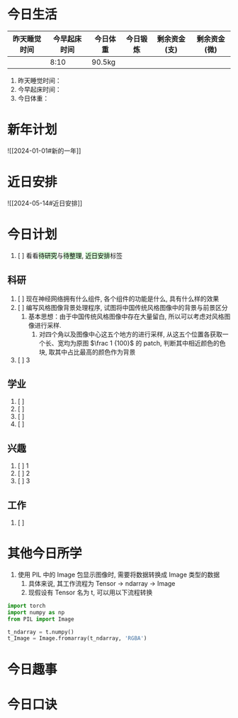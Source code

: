 # 今日生活

| 昨天睡觉时间 | 今早起床时间 | 今日体重   | 今日锻炼 | 剩余资金(支) | 剩余资金(微) |
| ------ | ------ | ------ | ---- | ------- | ------- |
|        | 8:10   | 90.5kg |      |         |         |

1. 昨天睡觉时间：
2. 今早起床时间：
3. 今日体重：

# 新年计划

![[2024-01-01#新的一年]]

# 近日安排

![[2024-05-14#近日安排]]

# 今日计划

1. [ ] 看看<mark style="background: #BBFABBA6;">待研究</mark>与<mark style="background: #BBFABBA6;">待整理</mark>,  <mark style="background: #BBFABBA6;">近日安排</mark>标签

## 科研

1. [ ] 现在神经网络拥有什么组件, 各个组件的功能是什么, 具有什么样的效果
2. [ ] 编写风格图像背景处理程序, 试图将中国传统风格图像中的背景与前景区分
	1. 基本思想：由于中国传统风格图像中存在大量留白, 所以可以考虑对风格图像进行采样. 
		1. 对四个角以及图像中心这五个地方的进行采样, 从这五个位置各获取一个长、宽均为原图 $\frac 1 {100}$ 的 patch,  判断其中相近颜色的色块, 取其中占比最高的颜色作为背景
3. [ ] 3 

## 学业

1. [ ] 
2. [ ] 
3. [ ] 
4. [ ] 

## 兴趣

1. [ ] 1
2. [ ] 2
3. [ ] 3 

## 工作

1. [ ] 

# 其他今日所学

1. 使用 PIL 中的 Image 包显示图像时, 需要将数据转换成 Image 类型的数据
	1. 具体来说, 其工作流程为 Tensor → ndarray → Image
	2. 现假设有 Tensor 名为 t, 可以用以下流程转换

```python
import torch
import numpy as np
from PIL import Image

t_ndarray = t.numpy()
t_Image = Image.fromarray(t_ndarray, 'RGBA')
```

# 今日趣事



# 今日口诀



